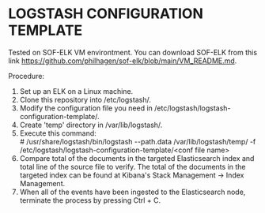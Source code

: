 # LOGSTASH CONFIGURATION TEMPLATE

Tested on SOF-ELK VM environtment. You can download SOF-ELK from this link https://github.com/philhagen/sof-elk/blob/main/VM_README.md.

Procedure:
1. Set up an ELK on a Linux machine. 
2. Clone this repository into /etc/logstash/.
3. Modify the configuration file you need in /etc/logstash/logstash-configuration-template/.
4. Create 'temp' directory in /var/lib/logstash/.
5. Execute this command:<br>
<t>\# /usr/share/logstash/bin/logstash --path.data /var/lib/logstash/temp/ -f /etc/logstash/logstash-configuration-template/\<conf file name\>
5. Compare total of the documents in the targeted Elasticsearch index and total line of the source file to verify. The total of the documents in the targeted index can be found at Kibana's Stack Management → Index Management.
6. When all of the events have been ingested to the Elasticsearch node, terminate the process by pressing Ctrl + C.
